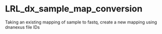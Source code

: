 # LRL_dx_sample_map_conversion
Taking an existing mapping of sample to fastq, create a new mapping using dnanexus file IDs
